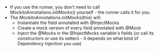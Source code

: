 - If you use the runner, you don't need to call MockitoAnnotations.initMocks() yourself - the runner calls it for you.
- The MockitoAnnotations.initMocks(this) will:
    - Instantiate the field annotated with @InjectMocks
    - Create a mock version of every field annotated with @Mock
    - Inject the @Mocks in the @InjectMocks variable's fields (or call its constructors or use its setters - it depends on what kind of Dependency Injection you use)
